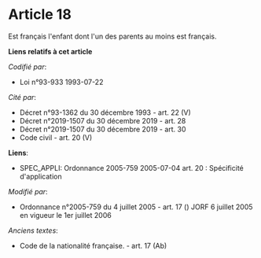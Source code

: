 # Article 18

Est français l'enfant dont l'un des parents au moins est français.

**Liens relatifs à cet article**

_Codifié par_:

  - Loi n°93-933 1993-07-22

_Cité par_:

  - Décret n°93-1362 du 30 décembre 1993 - art. 22 (V)
  - Décret n°2019-1507 du 30 décembre 2019 - art. 28
  - Décret n°2019-1507 du 30 décembre 2019 - art. 30
  - Code civil - art. 20 (V)

**Liens**:

  - SPEC_APPLI: Ordonnance 2005-759 2005-07-04 art. 20 : Spécificité d'application

_Modifié par_:

  - Ordonnance n°2005-759 du 4 juillet 2005 - art. 17 () JORF 6 juillet 2005 en vigueur le 1er juillet 2006

_Anciens textes_:

  - Code de la nationalité française. - art. 17 (Ab)
